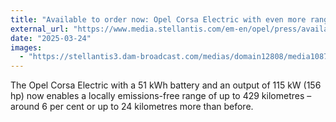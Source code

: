 ```yaml
---
title: "Available to order now: Opel Corsa Electric with even more range"
external_url: "https://www.media.stellantis.com/em-en/opel/press/available-to-order-now-opel-corsa-electric-with-even-more-range"
date: "2025-03-24"
images:
  - "https://stellantis3.dam-broadcast.com/medias/domain12808/media108785/2635770-k4ark0e7ce-xlarge.jpg"
---
```


The Opel Corsa Electric with a 51 kWh battery and an output of 115 kW (156 hp) now enables a locally emissions-free range of up to 429 kilometres – around 6 per cent or up to 24 kilometres more than before.
